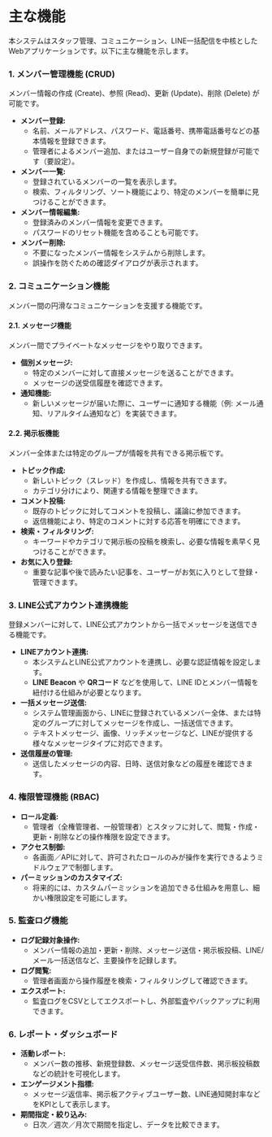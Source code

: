 # 主な機能

本システムはスタッフ管理、コミュニケーション、LINE一括配信を中核としたWebアプリケーションです。以下に主な機能を示します。

### 1. メンバー管理機能 (CRUD)

メンバー情報の作成 (Create)、参照 (Read)、更新 (Update)、削除 (Delete) が可能です。

* **メンバー登録:**
    * 名前、メールアドレス、パスワード、電話番号、携帯電話番号などの基本情報を登録できます。
    * 管理者によるメンバー追加、またはユーザー自身での新規登録が可能です（要設定）。
* **メンバー一覧:**
    * 登録されているメンバーの一覧を表示します。
    * 検索、フィルタリング、ソート機能により、特定のメンバーを簡単に見つけることができます。
* **メンバー情報編集:**
    * 登録済みのメンバー情報を変更できます。
    * パスワードのリセット機能を含めることも可能です。
* **メンバー削除:**
    * 不要になったメンバー情報をシステムから削除します。
    * 誤操作を防ぐための確認ダイアログが表示されます。

### 2. コミュニケーション機能

メンバー間の円滑なコミュニケーションを支援する機能です。

#### 2.1. メッセージ機能

メンバー間でプライベートなメッセージをやり取りできます。

* **個別メッセージ:**
    * 特定のメンバーに対して直接メッセージを送ることができます。
    * メッセージの送受信履歴を確認できます。
* **通知機能:**
    * 新しいメッセージが届いた際に、ユーザーに通知する機能（例: メール通知、リアルタイム通知など）を実装できます。

#### 2.2. 掲示板機能

メンバー全体または特定のグループが情報を共有できる掲示板です。

* **トピック作成:**
    * 新しいトピック（スレッド）を作成し、情報を共有できます。
    * カテゴリ分けにより、関連する情報を整理できます。
* **コメント投稿:**
    * 既存のトピックに対してコメントを投稿し、議論に参加できます。
    * 返信機能により、特定のコメントに対する応答を明確にできます。
* **検索・フィルタリング:**
    * キーワードやカテゴリで掲示板の投稿を検索し、必要な情報を素早く見つけることができます。
* **お気に入り登録:**
    * 重要な記事や後で読みたい記事を、ユーザーがお気に入りとして登録・管理できます。

### 3. LINE公式アカウント連携機能

登録メンバーに対して、LINE公式アカウントから一括でメッセージを送信できる機能です。

* **LINEアカウント連携:**
    * 本システムとLINE公式アカウントを連携し、必要な認証情報を設定します。
    * **LINE Beacon** や **QRコード** などを使用して、LINE IDとメンバー情報を紐付ける仕組みが必要となります。
* **一括メッセージ送信:**
    * システム管理画面から、LINEに登録されているメンバー全体、または特定のグループに対してメッセージを作成し、一括送信できます。
    * テキストメッセージ、画像、リッチメッセージなど、LINEが提供する様々なメッセージタイプに対応できます。
* **送信履歴の管理:**
    * 送信したメッセージの内容、日時、送信対象などの履歴を確認できます。
    
### 4. 権限管理機能 (RBAC)

* **ロール定義:**
    * 管理者（全権管理者、一般管理者）とスタッフに対して、閲覧・作成・更新・削除などの操作権限を設定できます。
* **アクセス制御:**
    * 各画面／APIに対して、許可されたロールのみが操作を実行できるようミドルウェアで制御します。
* **パーミッションのカスタマイズ:**
    * 将来的には、カスタムパーミッションを追加できる仕組みを用意し、細かい権限設定を可能にします。

### 5. 監査ログ機能

* **ログ記録対象操作:**
    * メンバー情報の追加・更新・削除、メッセージ送信・掲示板投稿、LINE/メール一括送信など、主要操作を記録します。
* **ログ閲覧:**
    * 管理者画面から操作履歴を検索・フィルタリングして確認できます。
* **エクスポート:**
    * 監査ログをCSVとしてエクスポートし、外部監査やバックアップに利用できます。

### 6. レポート・ダッシュボード

* **活動レポート:**
    * メンバー数の推移、新規登録数、メッセージ送受信件数、掲示板投稿数などの統計を可視化します。
* **エンゲージメント指標:**
    * メッセージ返信率、掲示板アクティブユーザー数、LINE通知開封率などをKPIとして表示します。
* **期間指定・絞り込み:**
    * 日次／週次／月次で期間を指定し、データを比較できます。
